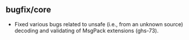 ## bugfix/core

* Fixed various bugs related to unsafe (i.e., from an unknown source)
  decoding and validating of MsgPack extensions (ghs-73).

